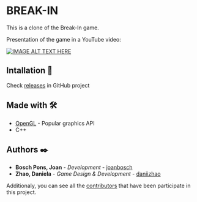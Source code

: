 # BREAK-IN #

This is a clone of the Break-In game.

Presentation of the game in a YouTube video:

[![IMAGE ALT TEXT HERE](https://img.youtube.com/vi/0BtZWmPCz8Y/0.jpg)](https://www.youtube.com/watch?v=0BtZWmPCz8Y)

## Intallation 🔧

Check [releases](https://github.com/joanbosch/Break-In/releases/tag/V1) in GitHub project

## Made with 🛠️
* [OpenGL](https://www.opengl.org/) - Popular graphics API
* C++

## Authors ✒️

* **Bosch Pons, Joan** - *Development* - [joanbosch](https://github.com/joanbosch)
* **Zhao, Daniela** - *Game Design & Development* - [daniizhao](https://github.com/daniizhao)

Additionaly, you can see all the [contributors](https://github.com/joanbosch/QOMP/contributors) that have been participate in this project.
